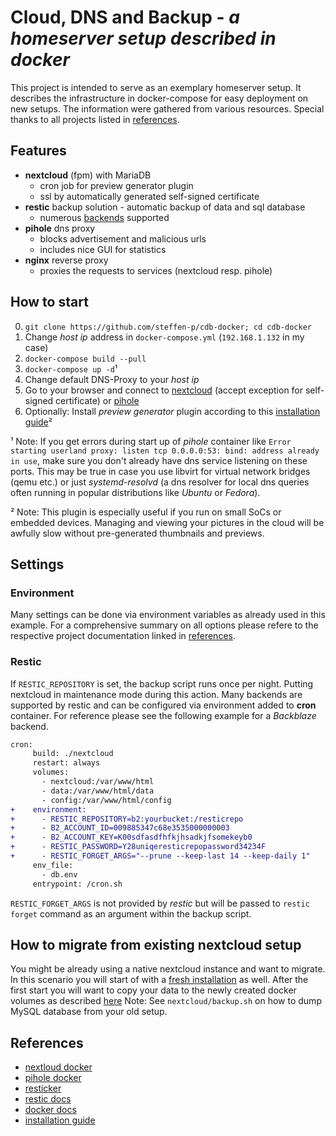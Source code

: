 # **C**loud, **D**NS and **B**ackup - *a homeserver setup described in docker*
This project is intended to serve as an exemplary homeserver setup.
It describes the infrastructure in docker-compose for easy deployment on new setups.
The information were gathered from various resources. Special thanks to all projects listed in [references](#References).

## Features

- **nextcloud** (fpm) with MariaDB
    - cron job for preview generator plugin
    - ssl by automatically generated self-signed certificate
- **restic** backup solution
        - automatic backup of data and sql database
    - numerous [backends](https://restic.readthedocs.io/en/stable/030_preparing_a_new_repo.html) supported
- **pihole** dns proxy
    - blocks advertisement and malicious urls
    - includes nice GUI for statistics
- **nginx** reverse proxy
    - proxies the requests to services (nextcloud resp. pihole)

## How to start

0. `git clone https://github.com/steffen-p/cdb-docker; cd cdb-docker`
1. Change *host ip* address in `docker-compose.yml` (`192.168.1.132` in my case)
2. `docker-compose build --pull`
3. `docker-compose up -d`¹
4. Change default DNS-Proxy to your *host ip*
5. Go to your browser and connect to [nextcloud](https://nextcloud.example.lan) (accept exception for self-signed certificate) or [pihole](http://pihole.example.lan)
6. Optionally: Install *preview generator* plugin according to this [installation guide](https://github.com/rullzer/previewgenerator#how-to-use-the-app)²

¹ Note: If you get errors during start up of *pihole* container like `Error starting userland proxy: listen tcp 0.0.0.0:53: bind: address already in use`, make sure you don't already have dns service listening on these ports. This may be true in case you use libvirt for virtual network bridges (qemu etc.) or just *systemd-resolvd* (a dns resolver for local dns queries often running in popular distributions like *Ubuntu* or *Fedora*).

² Note: This plugin is especially useful if you run on small SoCs or embedded devices. Managing and viewing your pictures in the cloud will be awfully slow without pre-generated thumbnails and previews.

## Settings
### Environment

Many settings can be done via environment variables as already used in this example. For a comprehensive summary on all options please refere to the respective project documentation linked in [references](#References).

### Restic
If `RESTIC_REPOSITORY` is set, the backup script runs once per night. Putting nextcloud in maintenance mode during this action.
Many backends are supported by restic and can be configured via environment added to **cron** container. For reference please see the following example for a *Backblaze* backend.

``` diff
cron:
     build: ./nextcloud
     restart: always
     volumes:
       - nextcloud:/var/www/html
       - data:/var/www/html/data
       - config:/var/www/html/config
+    environment:
+      - RESTIC_REPOSITORY=b2:yourbucket:/resticrepo
+      - B2_ACCOUNT_ID=009885347c68e3535000000003
+      - B2_ACCOUNT_KEY=K00sdfasdfhfkjhsadkjfsomekeyb0
+      - RESTIC_PASSWORD=Y28uniqeresticrepopassword34234F
+      - RESTIC_FORGET_ARGS="--prune --keep-last 14 --keep-daily 1"
     env_file:
       - db.env
     entrypoint: /cron.sh
```

`RESTIC_FORGET_ARGS` is not provided by *restic* but will be passed to `restic forget` command as an argument within the backup script.

## How to migrate from existing nextcloud setup

You might be already using a native nextcloud instance and want to migrate. In this scenario you will start of with a [fresh installation](#How-to-Start) as well. After the first start you will want to copy your data to the newly created docker volumes as described [here](https://github.com/nextcloud/docker#migrating-an-existing-installation)
Note: See `nextcloud/backup.sh` on how to dump MySQL database from your old setup.

## References
- [nextloud docker](https://github.com/nextcloud/docker)
- [pihole docker](https://github.com/pi-hole/docker-pi-hole)
- [resticker](https://github.com/djmaze/resticker)
- [restic docs](https://restic.readthedocs.io/en/latest/index.html)
- [docker docs](https://docs.docker.com/)
- [installation guide](https://github.com/rullzer/previewgenerator#how-to-use-the-app)

